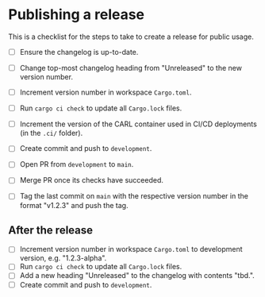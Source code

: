 # Publishing a release

This is a checklist for the steps to take to create a release for public usage.

* [ ] Ensure the changelog is up-to-date.
* [ ] Change top-most changelog heading from "Unreleased" to the new version number.
* [ ] Increment version number in workspace `Cargo.toml`.
* [ ] Run `cargo ci check` to update all `Cargo.lock` files.
* [ ] Increment the version of the CARL container used in CI/CD deployments (in the `.ci/` folder).
* [ ] Create commit and push to `development`.
* [ ] Open PR from `development` to `main`.
* [ ] Merge PR once its checks have succeeded.
* [ ] Tag the last commit on `main` with the respective version number in the format "v1.2.3" and push the tag.


## After the release

* [ ] Increment version number in workspace `Cargo.toml` to development version, e.g. "1.2.3-alpha".
* [ ] Run `cargo ci check` to update all `Cargo.lock` files.
* [ ] Add a new heading "Unreleased" to the changelog with contents "tbd.".
* [ ] Create commit and push to `development`.
